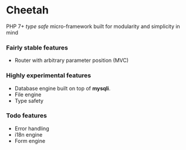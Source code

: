 # Cheetah
PHP 7+ *type safe* micro-framework built for modularity 
and simplicity in mind

### Fairly stable features
- Router with arbitrary parameter position (MVC) 

### Highly experimental features
- Database engine built on top of **mysqli**.
- File engine
- Type safety

### Todo features
- Error handling
- i18n engine
- Form engine